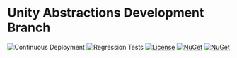 # Unity Abstractions Development Branch

![Continuous Deployment](https://github.com/unitycontainer/abstractions/workflows/Continuous%20Deployment/badge.svg?branch=develop)
![Regression Tests](https://github.com/unitycontainer/abstractions/workflows/Regression%20Tests/badge.svg?branch=develop)
[![License](https://img.shields.io/badge/license-apache%202.0-60C060.svg)](https://github.com/unitycontainer/abstractions/blob/master/LICENSE)
[![NuGet](https://img.shields.io/nuget/dt/Unity.Abstractions.svg)](https://www.nuget.org/packages/Unity.Abstractions)
[![NuGet](https://img.shields.io/nuget/v/Unity.Abstractions.svg)](https://www.nuget.org/packages/Unity.Abstractions)
